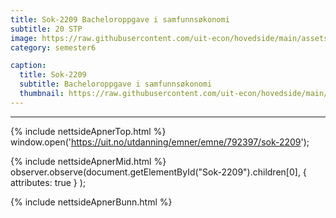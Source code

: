 ```yaml
---
title: Sok-2209 Bacheloroppgave i samfunnsøkonomi
subtitle: 20 STP
image: https://raw.githubusercontent.com/uit-econ/hovedside/main/assets/img/Sok-2209.jpg
category: semester6

caption:
  title: Sok-2209
  subtitle: Bacheloroppgave i samfunnsøkonomi
  thumbnail: https://raw.githubusercontent.com/uit-econ/hovedside/main/assets/img/Sok-2209.jpg
---
```

---
{% include nettsideApnerTop.html %}
window.open('https://uit.no/utdanning/emner/emne/792397/sok-2209');

{% include nettsideApnerMid.html %} 
observer.observe(document.getElementById("Sok-2209").children[0], { attributes: true } );

{% include nettsideApnerBunn.html %}

